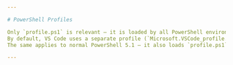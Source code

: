 ```yaml
---

# PowerShell Profiles

Only `profile.ps1` is relevant — it is loaded by all PowerShell environments, including the VS Code PowerShell extension.
By default, VS Code uses a separate profile (`Microsoft.VSCode_profile.ps1`), but it will also run `profile.ps1`.
The same applies to normal PowerShell 5.1 — it also loads `profile.ps1` in addition to its host-specific profile.

---
```



